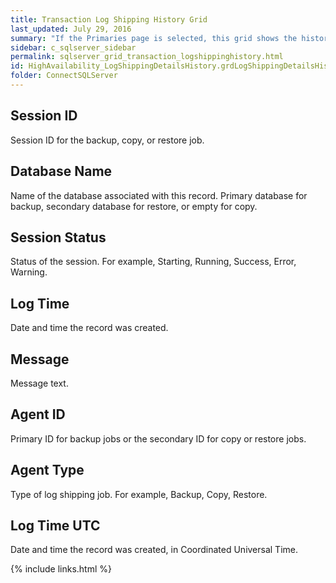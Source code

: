 ```yaml
---
title: Transaction Log Shipping History Grid
last_updated: July 29, 2016
summary: "If the Primaries page is selected, this grid shows the history for backup jobs on the primary database. If the Secondaries page is selected, this grid shows the history for copy and restore jobs on the secondary database."
sidebar: c_sqlserver_sidebar
permalink: sqlserver_grid_transaction_logshippinghistory.html
id: HighAvailability_LogShippingDetailsHistory.grdLogShippingDetailsHistory
folder: ConnectSQLServer
---
```




## Session ID

Session ID for the backup, copy, or restore job.

## Database Name

Name of the database associated with this record. Primary database for backup, secondary database for restore, or empty for copy.

## Session Status

Status of the session. For example, Starting, Running, Success, Error, Warning.

## Log Time

Date and time the record was created.

## Message

Message text.

## Agent ID

Primary ID for backup jobs or the secondary ID for copy or restore jobs.

## Agent Type

Type of log shipping job. For example, Backup, Copy, Restore.

## Log Time UTC

Date and time the record was created, in Coordinated Universal Time.

{% include links.html %}
